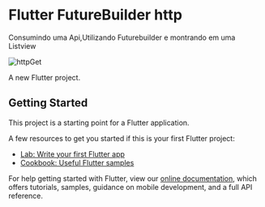 # Flutter FutureBuilder http
Consumindo uma Api,Utilizando Futurebuilder e montrando em uma Listview

![httpGet](https://user-images.githubusercontent.com/98062365/152695353-d38e4e20-e60e-4cbc-9ebd-11f0ec3dc272.gif)


A new Flutter project.

## Getting Started

This project is a starting point for a Flutter application.

A few resources to get you started if this is your first Flutter project:

- [Lab: Write your first Flutter app](https://flutter.dev/docs/get-started/codelab)
- [Cookbook: Useful Flutter samples](https://flutter.dev/docs/cookbook)

For help getting started with Flutter, view our
[online documentation](https://flutter.dev/docs), which offers tutorials,
samples, guidance on mobile development, and a full API reference.
